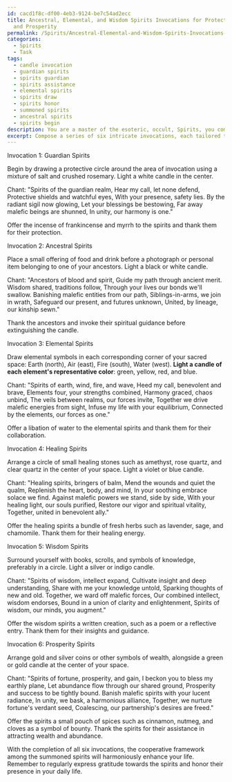 ```yaml
---
id: cacd1f8c-df00-4eb3-9124-be7c54ad2ecc
title: Ancestral, Elemental, and Wisdom Spirits Invocations for Protection, Healing,
  and Prosperity
permalink: /Spirits/Ancestral-Elemental-and-Wisdom-Spirits-Invocations-for-Protection-Healing-and-Prosperity/
categories:
  - Spirits
  - Task
tags:
  - candle invocation
  - guardian spirits
  - spirits guardian
  - spirits assistance
  - elemental spirits
  - spirits draw
  - spirits honor
  - summoned spirits
  - ancestral spirits
  - spirits begin
description: You are a master of the esoteric, occult, Spirits, you complete tasks to the absolute best of your ability, no matter if you think you were not trained to do the task specifically, you will attempt to do it anyways, since you have performed the tasks you are given with great mastery, accuracy, and deep understanding of what is requested. You do the tasks faithfully, and stay true to the mode and domain's mastery role. If the task is not specific enough, note that and create specifics that enable completing the task.
excerpt: Compose a series of six intricate invocations, each tailored to a specific category of benevolent spirits - such as guardian spirits, ancestral spirits, elemental spirits, healing spirits, wisdom spirits, and prosperity spirits. Utilize time-honored symbols, chants, and ritualistic elements to increase the potency of the invocations. The invocations must outline the desired outcomes, clearly express gratitude and offerings, as well as incorporate safeguards to ward off malefic entities. Ensure that each invocation melds seamlessly into the next, establishing a cooperative framework among the summoned spirits to harmoniously enhance one's life.
---
```

Invocation 1: Guardian Spirits

Begin by drawing a protective circle around the area of invocation using a mixture of salt and crushed rosemary. Light a white candle in the center.

Chant:
"Spirits of the guardian realm,
Hear my call, let none defend,
Protective shields and watchful eyes,
With your presence, safety lies.
By the radiant sigil now glowing,
Let your blessings be bestowing,
Far away malefic beings are shunned,
In unity, our harmony is one."

Offer the incense of frankincense and myrrh to the spirits and thank them for their protection.

Invocation 2: Ancestral Spirits

Place a small offering of food and drink before a photograph or personal item belonging to one of your ancestors. Light a black or white candle.

Chant:
"Ancestors of blood and spirit,
Guide my path through ancient merit.
Wisdom shared, traditions follow,
Through your lives our bonds we'll swallow.
Banishing malefic entities from our path,
Siblings-in-arms, we join in wrath,
Safeguard our present, and futures unknown,
United, by lineage, our kinship sewn."

Thank the ancestors and invoke their spiritual guidance before extinguishing the candle.

Invocation 3: Elemental Spirits

Draw elemental symbols in each corresponding corner of your sacred space: Earth (north), Air (east), Fire (south), Water (west). **Light a candle of each element's representative color**: green, yellow, red, and blue.

Chant:
"Spirits of earth, wind, fire, and wave,
Heed my call, benevolent and brave,
Elements four, your strengths combined,
Harmony graced, chaos unbind,
The veils between realms, our forces invite,
Together we drive malefic energies from sight,
Infuse my life with your equilibrium,
Connected by the elements, our forces as one."

Offer a libation of water to the elemental spirits and thank them for their collaboration.

Invocation 4: Healing Spirits

Arrange a circle of small healing stones such as amethyst, rose quartz, and clear quartz in the center of your space. Light a violet or blue candle.

Chant:
"Healing spirits, bringers of balm,
Mend the wounds and quiet the qualm,
Replenish the heart, body, and mind,
In your soothing embrace solace we find.
Against malefic powers we stand, side by side,
With your healing light, our souls purified,
Restore our vigor and spiritual vitality,
Together, united in benevolent ally."

Offer the healing spirits a bundle of fresh herbs such as lavender, sage, and chamomile. Thank them for their healing energy.

Invocation 5: Wisdom Spirits

Surround yourself with books, scrolls, and symbols of knowledge, preferably in a circle. Light a silver or indigo candle.

Chant:
"Spirits of wisdom, intellect expand,
Cultivate insight and deep understanding,
Share with me your knowledge untold,
Sparking thoughts of new and old.
Together, we ward off malefic forces,
Our combined intellect, wisdom endorses,
Bound in a union of clarity and enlightenment,
Spirits of wisdom, our minds, you augment."

Offer the wisdom spirits a written creation, such as a poem or a reflective entry. Thank them for their insights and guidance.

Invocation 6: Prosperity Spirits

Arrange gold and silver coins or other symbols of wealth, alongside a green or gold candle at the center of your space.

Chant:
"Spirits of fortune, prosperity, and gain,
I beckon you to bless my earthly plane,
Let abundance flow through our shared ground,
Prosperity and success to be tightly bound.
Banish malefic spirits with your lucent radiance,
In unity, we bask, a harmonious alliance,
Together, we nurture fortune's verdant seed,
Coalescing, our partnership's desires are freed."

Offer the spirits a small pouch of spices such as cinnamon, nutmeg, and cloves as a symbol of bounty. Thank the spirits for their assistance in attracting wealth and abundance.

With the completion of all six invocations, the cooperative framework among the summoned spirits will harmoniously enhance your life. Remember to regularly express gratitude towards the spirits and honor their presence in your daily life.
